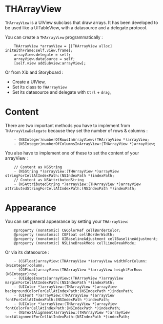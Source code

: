 THArrayView
===========

`THArrayView` is a UIView subclass that draw arrays.
It has been developed to be used like a UITableView, with a datasource and a delegate protocol.

You can create a `THArrayView` programmatically : 


		THArrayView *arrayView = [[THArrayView alloc] initWithFrame:self.view.frame];
		arrayView.delegate = self;
		arrayView.dataSource = self;
		[self.view addSubview:arrayView];

Or from Xib and Storyboard : 

* Create a UIView,
* Set its class to `THArrayView`
* Set its datasource and delegate with `Ctrl` + `drag`,


Content
==========

There are two important methods you have to implement from `THArrayViewDelegate` because they set the number of rows & columns :

		- (NSInteger)numberOfRowsInArrayView:(THArrayView *)arrayView;
		- (NSInteger)numberOfColumnsInArrayView:(THArrayView *)arrayView;

You also have to implement one of these to set the content of your arrayView :

		// Content as NSString
		- (NSString *)arrayView:(THArrayView *)arrayView stringForCellAtIndexPath:(NSIndexPath *)indexPath;
		// Content as NSAttributedString
		- (NSAttributedString *)arrayView:(THArrayView *)arrayView attributedStringForCellAtIndexPath:(NSIndexPath *)indexPath;


Appearance
==========

You can set general appearance by setting your `THArrayView`:

		@property (nonatomic) CGColorRef cellBorderColor;
		@property (nonatomic) CGFloat cellBorderWidth;
		@property (nonatomic) UIBaselineAdjustment cellBaselineAdjustment;
		@property (nonatomic) NSLineBreakMode cellLineBreakMode;


Or via its datasource :

		- (CGFloat)arrayView:(THArrayView *)arrayView widthForColumn:(NSInteger)column;
		- (CGFloat)arrayView:(THArrayView *)arrayView heightForRow:(NSInteger)row;
		- (UIEdgeInsets)arrayView:(THArrayView *)arrayView marginForCellAtIndexPath:(NSIndexPath *)indexPath;
		- (UIColor *)arrayView:(THArrayView *)arrayView backgroundColorForCellAtIndexPath:(NSIndexPath *)indexPath;
		- (UIFont *)arrayView:(THArrayView *)arrayView fontForCellAtIndexPath:(NSIndexPath *)indexPath;
		- (UIColor *)arrayView:(THArrayView *)arrayView fontColorForCellAtIndexPath:(NSIndexPath *)indexPath;
		- (NSTextAlignment)arrayView:(THArrayView *)arrayView textAlignmentForCellAtIndexPath:(NSIndexPath *)indexPath;